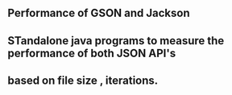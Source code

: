 ## Performance of GSON and Jackson

## STandalone java programs to measure the performance of both JSON API's

## based on file size , iterations.